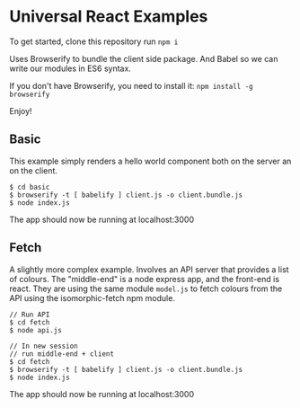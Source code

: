 # Universal React Examples

To get started, clone this repository run `npm i`

Uses Browserify to bundle the client side package. And Babel so we can write our modules in ES6 syntax.

If you don't have Browserify, you need to install it: `npm install -g browserify`

Enjoy!

## Basic

This example simply renders a hello world component both on the server an on the client.

```
$ cd basic
$ browserify -t [ babelify ] client.js -o client.bundle.js
$ node index.js
```

The app should now be running at localhost:3000


## Fetch

A slightly more complex example. Involves an API server that provides a list of colours.
The "middle-end" is a node express app, and the front-end is react. They are using the
same module `model.js` to fetch colours from the API using the isomorphic-fetch npm module.

```
// Run API
$ cd fetch
$ node api.js

// In new session
// run middle-end + client
$ cd fetch
$ browserify -t [ babelify ] client.js -o client.bundle.js
$ node index.js
```

The app should now be running at localhost:3000
